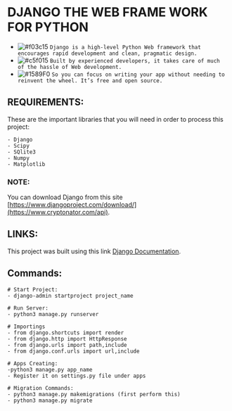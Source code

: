 # DJANGO THE WEB FRAME WORK FOR PYTHON
- ![#f03c15](https://placehold.it/15/f03c15/000000?text=+) `Django is a high-level Python Web framework that encourages rapid development and clean, pragmatic design.`
- ![#c5f015](https://placehold.it/15/c5f015/000000?text=+) `Built by experienced developers, it takes care of much of the hassle of Web development.`
- ![#1589F0](https://placehold.it/15/1589F0/000000?text=+) `So you can focus on writing your app without needing to reinvent the wheel. It’s free and open source.`

## REQUIREMENTS:

These are the important libraries that you will need in order to process this project:

```
- Django
- Scipy
- SQlite3
- Numpy
- Matplotlib
```
    
### NOTE:

You can download Django from this site [https://www.djangoproject.com/download/](https://www.cryptonator.com/api).

## LINKS:

This project was built using this link [Django Documentation](https://www.djangoproject.com/).

## Commands:
 
 ``` 
# Start Project:
- django-admin startproject project_name 

 # Run Server:
 - python3 manage.py runserver

 # Importings
 - from django.shortcuts import render
 - from django.http import HttpResponse
 - from django.urls import path,include
 - from django.conf.urls import url,include

# Apps Creating: 
 -python3 manage.py app_name 
 - Register it on settings.py file under apps 
 
 # Migration Commands:
 - python3 manage.py makemigrations (first perform this)
 - python3 manage.py migrate


 ```
